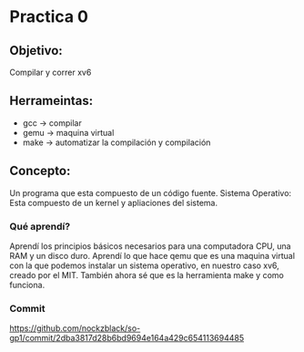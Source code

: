 
# Practica 0

## Objetivo:
Compilar y correr xv6

## Herrameintas:
* gcc -> compilar
* gemu -> maquina virtual
* make -> automatizar la compilación y compilación

## Concepto:
Un programa que esta compuesto de un código fuente.
Sistema Operativo: Esta compuesto de un kernel y apliaciones del sistema.

### Qué aprendí?

Aprendí los principios básicos necesarios para una computadora CPU, una RAM y un disco duro.
Aprendí lo que hace qemu que es una maquina virtual con la que podemos instalar un sistema operativo, en nuestro caso xv6, creado por el MIT. También ahora sé que es la herramienta make y como funciona.

### Commit
https://github.com/nockzblack/so-gp1/commit/2dba3817d28b6bd9694e164a429c654113694485
